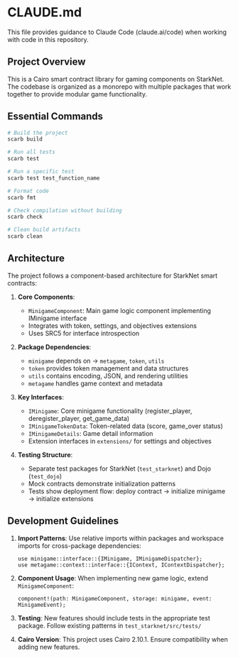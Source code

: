 # CLAUDE.md

This file provides guidance to Claude Code (claude.ai/code) when working with code in this repository.

## Project Overview

This is a Cairo smart contract library for gaming components on StarkNet. The codebase is organized as a monorepo with multiple packages that work together to provide modular game functionality.

## Essential Commands

```bash
# Build the project
scarb build

# Run all tests
scarb test

# Run a specific test
scarb test test_function_name

# Format code
scarb fmt

# Check compilation without building
scarb check

# Clean build artifacts
scarb clean
```

## Architecture

The project follows a component-based architecture for StarkNet smart contracts:

1. **Core Components**:
   - `MinigameComponent`: Main game logic component implementing IMinigame interface
   - Integrates with token, settings, and objectives extensions
   - Uses SRC5 for interface introspection

2. **Package Dependencies**:
   - `minigame` depends on → `metagame`, `token`, `utils`
   - `token` provides token management and data structures
   - `utils` contains encoding, JSON, and rendering utilities
   - `metagame` handles game context and metadata

3. **Key Interfaces**:
   - `IMinigame`: Core minigame functionality (register_player, deregister_player, get_game_data)
   - `IMinigameTokenData`: Token-related data (score, game_over status)
   - `IMinigameDetails`: Game detail information
   - Extension interfaces in `extensions/` for settings and objectives

4. **Testing Structure**:
   - Separate test packages for StarkNet (`test_starknet`) and Dojo (`test_dojo`)
   - Mock contracts demonstrate initialization patterns
   - Tests show deployment flow: deploy contract → initialize minigame → initialize extensions

## Development Guidelines

1. **Import Patterns**: Use relative imports within packages and workspace imports for cross-package dependencies:
   ```cairo
   use minigame::interface::{IMinigame, IMinigameDispatcher};
   use metagame::context::interface::{IContext, IContextDispatcher};
   ```

2. **Component Usage**: When implementing new game logic, extend `MinigameComponent`:
   ```cairo
   component!(path: MinigameComponent, storage: minigame, event: MinigameEvent);
   ```

3. **Testing**: New features should include tests in the appropriate test package. Follow existing patterns in `test_starknet/src/tests/`

4. **Cairo Version**: This project uses Cairo 2.10.1. Ensure compatibility when adding new features.